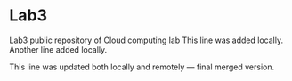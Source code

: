 # Lab3
Lab3 public repository of Cloud computing lab
This line was added locally.
Another line added locally.

This line was updated both locally and remotely — final merged version.
